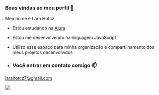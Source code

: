 ### Boas vindas ao meu perfil 💙

Meu nome é Lara Hotcz 

- Estou estudando na [Alura](https://www.alura.com.br)
- Estou me desenvolvendo na linguagem JavaScript
- Utilizo esse espaço para minha organização e compartilhamento dos meus projetos desenvolvidos

- ### Você entrar em contato comigo 📫

larahotcz7@gmail.com


![](https://media1.tenor.com/m/qB0M2AMQrMMAAAAd/mandando-beijo-s%C3%A3o-paulo-fc.gif)

